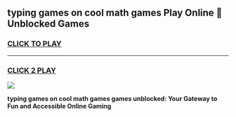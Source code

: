 
## typing games on cool math games Play Online 👋 Unblocked Games
<h3>
<a href="https://news.freeplayer.one?title=typing_games_on_cool_math_games&ref=17CMG">CLICK TO PLAY</a></h3>
<hr>

<h3>
<a href="https://news.freeplayer.one?title=typing_games_on_cool_math_games&ref=17CMG">CLICK 2 PLAY</a>
  
</h3>

<a href="https://news.freeplayer.one?title=typing_games_on_cool_math_games&ref=17CMG/"><img src="https://clearcache.store/games.png"></a>


**typing games on cool math games games unblocked: Your Gateway to Fun and Accessible Online Gaming**
